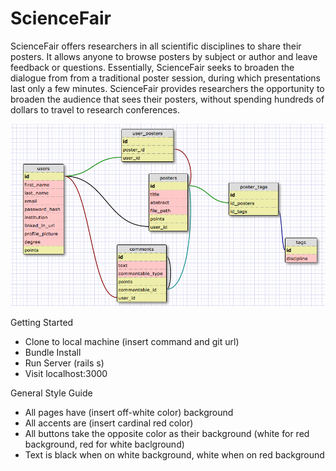 ScienceFair
============

ScienceFair offers researchers in all scientific disciplines to share their posters. It allows anyone to browse posters by subject or author and leave feedback or questions. Essentially, ScienceFair seeks to broaden the dialogue from from a traditional poster session, during which presentations last only a few minutes. ScienceFair provides researchers the opportunity to broaden the audience that sees their posters, without spending hundreds of dollars to travel to research conferences.

![db-schema](schema/science_fair_schema.png)

Getting Started
- Clone to local machine (insert command and git url)
- Bundle Install
- Run Server (rails s)
- Visit localhost:3000

General Style Guide
- All pages have (insert off-white color) background
- All accents are (insert cardinal red color)
- All buttons take the opposite color as their background (white for red background, red for white baclground)
- Text is black when on white background, white when on red background
